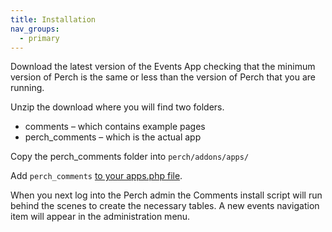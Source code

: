 ```yaml
---
title: Installation
nav_groups:
  - primary
---
```


Download the latest version of the Events App checking that the minimum version of Perch is the same or less than the version of Perch that you are running.

Unzip the download where you will find two folders.

-   comments – which contains example pages
-   perch_comments – which is the actual app

Copy the perch_comments folder into `perch/addons/apps/`

Add `perch_comments` [to your apps.php file](/perch/getting-started/installing/apps).

When you next log into the Perch admin the Comments install script will run behind the scenes to create the necessary tables. A new events navigation item will appear in the administration menu.
